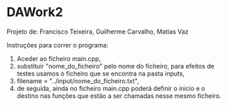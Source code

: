 # DAWork2

Projeto de: Francisco Teixeira, Guilherme Carvalho, Matias Vaz

Instruções para correr o programa:

1. Aceder ao ficheiro main.cpp, 
2. substituir "nome_do_ficheiro" pelo nome do ficheiro, para efeitos de testes usamos o ficheiro que se encontra na pasta inputs,
3. filename = "../input/nome_do_ficheiro.txt",
4. de seguida, ainda no ficheiro main.cpp poderá definir o inicio e o destino nas funções que estão a ser chamadas nesse mesmo ficheiro.
